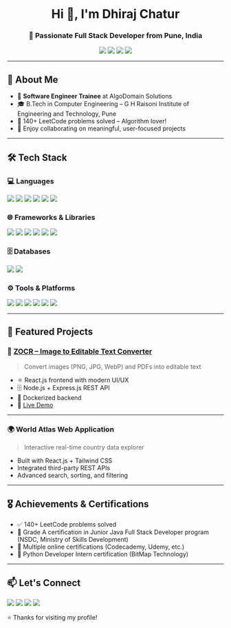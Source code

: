 <h1 align="center">Hi 👋, I'm Dhiraj Chatur</h1>
<h3 align="center">🚀 Passionate Full Stack Developer from Pune, India</h3>

<p align="center">
  <a href="mailto:dhirajchatur.21@gmail.com"><img src="https://img.shields.io/badge/email-dhirajchatur.21%40gmail.com-red?style=for-the-badge&logo=gmail&logoColor=white"></a>
  <a href="https://www.linkedin.com/in/dhiraj-chatur-3821b81a4/"><img src="https://img.shields.io/badge/LinkedIn-blue?style=for-the-badge&logo=linkedin&logoColor=white"></a>
  <a href="https://github.com/CoderDheeraj21"><img src="https://img.shields.io/badge/GitHub-100000?style=for-the-badge&logo=github&logoColor=white"></a>
  <a href="https://personal-portfoolio.netlify.app/"><img src="https://img.shields.io/badge/Portfolio-000?style=for-the-badge&logo=firefox-browser&logoColor=white"></a>
</p>

---

## 🧭 About Me

- 💼 **Software Engineer Trainee** at AlgoDomain Solutions
- 🎓 B.Tech in Computer Engineering – G H Raisoni Institute of Engineering and Technology, Pune
- 🧩 140+ LeetCode problems solved – Algorithm lover!
- 🤝 Enjoy collaborating on meaningful, user-focused projects

---

## 🛠️ Tech Stack

### 💻 Languages
<p>
  <img src="https://img.shields.io/badge/Java-007396?style=for-the-badge&logo=java&logoColor=white"/>
  <img src="https://img.shields.io/badge/C++-00599C?style=for-the-badge&logo=cplusplus&logoColor=white"/>
  <img src="https://img.shields.io/badge/SQL-4479A1?style=for-the-badge&logo=mysql&logoColor=white"/>
  <img src="https://img.shields.io/badge/JavaScript-ES6-F7DF1E?style=for-the-badge&logo=javascript&logoColor=black"/>
  <img src="https://img.shields.io/badge/HTML5-E34F26?style=for-the-badge&logo=html5&logoColor=white"/>
  <img src="https://img.shields.io/badge/CSS3-1572B6?style=for-the-badge&logo=css3&logoColor=white"/>
</p>

### 🌐 Frameworks & Libraries
<p>
  <img src="https://img.shields.io/badge/Spring%20Boot-6DB33F?style=for-the-badge&logo=spring-boot&logoColor=white"/>
  <img src="https://img.shields.io/badge/React-61DAFB?style=for-the-badge&logo=react&logoColor=black"/>
  <img src="https://img.shields.io/badge/Node.js-339933?style=for-the-badge&logo=nodedotjs&logoColor=white"/>
  <img src="https://img.shields.io/badge/Express.js-000000?style=for-the-badge&logo=express&logoColor=white"/>
  <img src="https://img.shields.io/badge/Bootstrap-7952B3?style=for-the-badge&logo=bootstrap&logoColor=white"/>
  <img src="https://img.shields.io/badge/Tailwind_CSS-38B2AC?style=for-the-badge&logo=tailwind-css&logoColor=white"/>
</p>

### 🗄️ Databases
<p>
  <img src="https://img.shields.io/badge/MySQL-4479A1?style=for-the-badge&logo=mysql&logoColor=white"/>
  <img src="https://img.shields.io/badge/MongoDB-47A248?style=for-the-badge&logo=mongodb&logoColor=white"/>
</p>

### ⚙️ Tools & Platforms
<p>
  <img src="https://img.shields.io/badge/Git-F05032?style=for-the-badge&logo=git&logoColor=white"/>
  <img src="https://img.shields.io/badge/GitHub-181717?style=for-the-badge&logo=github&logoColor=white"/>
  <img src="https://img.shields.io/badge/Docker-2496ED?style=for-the-badge&logo=docker&logoColor=white"/>
  <img src="https://img.shields.io/badge/Linux-FCC624?style=for-the-badge&logo=linux&logoColor=black"/>
  <img src="https://img.shields.io/badge/VS%20Code-007ACC?style=for-the-badge&logo=visual-studio-code&logoColor=white"/>
  <img src="https://img.shields.io/badge/IntelliJ%20IDEA-000000?style=for-the-badge&logo=intellij-idea&logoColor=white"/>
</p>

---

## 🚀 Featured Projects

### 🌟 [ZOCR – Image to Editable Text Converter](https://zocr.netlify.app/)
> Convert images (PNG, JPG, WebP) and PDFs into editable text

- ⚛️ React.js frontend with modern UI/UX
- 🗄️ Node.js + Express.js REST API
- 🐳 Dockerized backend
- 🚀 [Live Demo](https://zocr.netlify.app/)

---

### 🌍 World Atlas Web Application
> Interactive real-time country data explorer

- Built with React.js + Tailwind CSS
- Integrated third-party REST APIs
- Advanced search, sorting, and filtering

---

## 🎖️ Achievements & Certifications

- ✅ 140+ LeetCode problems solved
- 🥇 Grade A certification in Junior Java Full Stack Developer program (NSDC, Ministry of Skills Development)
- 📜 Multiple online certifications (Codecademy, Udemy, etc.)
- 🐍 Python Developer Intern certification (BitMap Technology)

---

## 📫 Let's Connect

<p>
  <a href="mailto:dhirajchatur.21@gmail.com"><img src="https://img.shields.io/badge/email-dhirajchatur.21%40gmail.com-red?style=for-the-badge&logo=gmail&logoColor=white"></a>
  <a href="https://www.linkedin.com/in/dhiraj-chatur-3821b81a4/"><img src="https://img.shields.io/badge/LinkedIn-blue?style=for-the-badge&logo=linkedin&logoColor=white"></a>
  <a href="https://github.com/CoderDheeraj21"><img src="https://img.shields.io/badge/GitHub-100000?style=for-the-badge&logo=github&logoColor=white"></a>
  <a href="https://personal-portfoolio.netlify.app/"><img src="https://img.shields.io/badge/Portfolio-000?style=for-the-badge&logo=firefox-browser&logoColor=white"></a>
</p>

⭐️ Thanks for visiting my profile!
